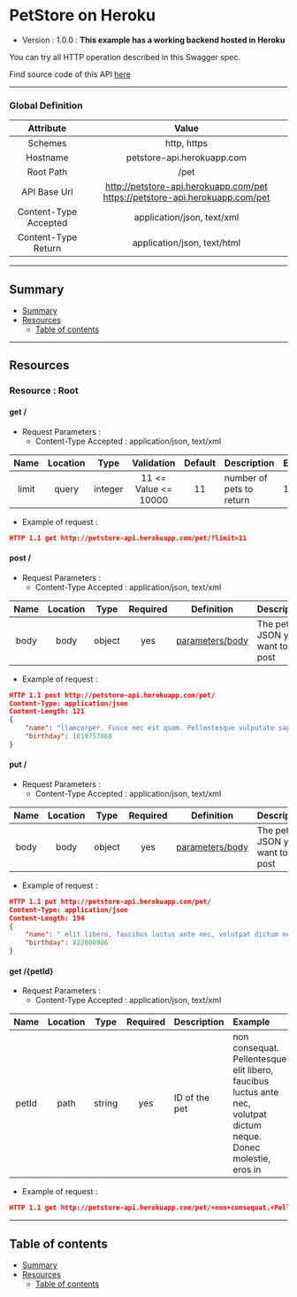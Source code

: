 # PetStore on Heroku
* Version : 1.0.0
: **This example has a working backend hosted in Heroku**

You can try all HTTP operation described in this Swagger spec.

Find source code of this API [here](https://github.com/mohsen1/petstore-api)



---

### Global Definition
| Attribute | Value |
| :-------: | :---: |
| Schemes | http, https |
| Hostname | petstore-api.herokuapp.com |
| Root Path | /pet |
| API Base Url | http://petstore-api.herokuapp.com/pet https://petstore-api.herokuapp.com/pet |
| Content-Type Accepted | application/json, text/xml |
| Content-Type Return | application/json, text/html |

---

## Summary 
* [Summary](#summary)
* [Resources](#resources)
    * [Table of contents](#table-of-contents)


---

## Resources 
### Resource : Root
#### get /

* Request Parameters :
  * Content-Type Accepted : application/json, text/xml


| Name | Location | Type | Validation | Default | Description | Example |  
| :---: | :---: | :---: | :---: | :---: | :--- | :--- |  
| limit | query | integer | 11 <= Value <= 10000 | 11 | number of pets to return | 11 | 


* Example of request :
```json
HTTP 1.1 get http://petstore-api.herokuapp.com/pet/?limit=11 
```





#### post /

* Request Parameters :
  * Content-Type Accepted : application/json, text/xml


| Name | Location | Type | Required | Definition | Description |  
| :---: | :---: | :---: | :---: | :---: | :--- |  
| body | body | object | yes | [parameters/body](#toto) | The pet JSON you want to post | 


* Example of request :
```json
HTTP 1.1 post http://petstore-api.herokuapp.com/pet/ 
Content-Type: application/json
Content-Length: 121
{
    "name": "llamcorper. Fusce nec est quam. Pellentesque vulputate sapien at turpis mol",
    "birthday": 1819757868
}
```





#### put /

* Request Parameters :
  * Content-Type Accepted : application/json, text/xml


| Name | Location | Type | Required | Definition | Description |  
| :---: | :---: | :---: | :---: | :---: | :--- |  
| body | body | object | yes | [parameters/body](#toto) | The pet JSON you want to post | 


* Example of request :
```json
HTTP 1.1 put http://petstore-api.herokuapp.com/pet/ 
Content-Type: application/json
Content-Length: 194
{
    "name": " elit libero, faucibus luctus ante nec, volutpat dictum neque. Donec molestie, eros in pretium pulvinar, est leo vehicula lectus, a cursus neque erat",
    "birthday": 822080986
}
```






#### get /{petId}

* Request Parameters :
  * Content-Type Accepted : application/json, text/xml


| Name | Location | Type | Required | Description | Example |  
| :---: | :---: | :---: | :---: | :--- | :--- |  
| petId | path | string | yes | ID of the pet |  non consequat. Pellentesque elit libero, faucibus luctus ante nec, volutpat dictum neque. Donec molestie, eros in  | 


* Example of request :
```json
HTTP 1.1 get http://petstore-api.herokuapp.com/pet/+non+consequat.+Pellentesque+elit+libero%2C+faucibus+luctus+ante+nec%2C+volutpat+dictum+neque.+Donec+molestie%2C+eros+in+ 
```








---

## Table of contents
* [Summary](#summary)
* [Resources](#resources)
    * [Table of contents](#table-of-contents)

